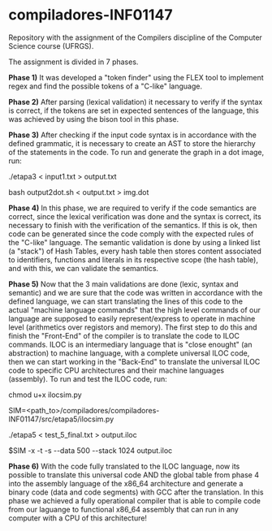 # compiladores-INF01147

Repository with the assignment of the Compilers discipline of the Computer Science course (UFRGS).

The assignment is divided in 7 phases.

**Phase 1)** It was developed a "token finder" using the FLEX tool to implement regex and find the possible tokens of a "C-like" language.

**Phase 2)** After parsing (lexical validation) it necessary to verify if the syntax is correct, if the tokens are set in expected sentences of the language, this was achieved by using the bison tool in this phase.

**Phase 3)** After checking if the input code syntax is in accordance with the defined grammatic, it is necessary to create an AST to store the hierarchy of the statements in the code. To run and generate the graph in a dot image, run:

./etapa3 < input1.txt > output.txt

bash output2dot.sh < output.txt > img.dot

**Phase 4)** In this phase, we are required to verify if the code semantics are correct, since the lexical verification was done and the syntax is correct, its necessary to finish with the verification of the semantics. If this is ok, then code can be generated since the code comply with the expected rules of the "C-like" language. The semantic validation is done by using a linked list (a "stack") of Hash Tables, every hash table then stores content associated to identifiers, functions and literals in its respective scope (the hash table), and with this, we can validate the semantics.

**Phase 5)** Now that the 3 main validations are done (lexic, syntax and semantic) and we are sure that the code was written in accordance with the defined language, we can start translating the lines of this code to the actual "machine language commands" that the high level commands of our language are supposed to easily represent/express to operate in machine level (arithmetics over registors and memory). The first step to do this and finish the "Front-End" of the compiler is to translate the code to ILOC commands. ILOC is an intermediary language that is "close enought" (an abstraction) to machine language, with a complete universal ILOC code, then we can start working in the "Back-End" to translate the universal ILOC code to specific CPU architectures and their machine languages (assembly). To run and test the ILOC code, run:

chmod u+x ilocsim.py

SIM=<path_to>/compiladores/compiladores-INF01147/src/etapa5/ilocsim.py

./etapa5 < test_5_final.txt > output.iloc

$SIM -x -t -s --data 500 --stack 1024 output.iloc

**Phase 6)** With the code fully translated to the ILOC language, now its possible to translate this universal code AND the global table from phase 4 into the assembly language of the x86_64 architecture and generate a binary code (data and code segments) with GCC after the translation. In this phase we achieved a fully operational compiler that is able to compile code from our laguange to functional x86_64 assembly that can run in any computer with a CPU of this architecture!
